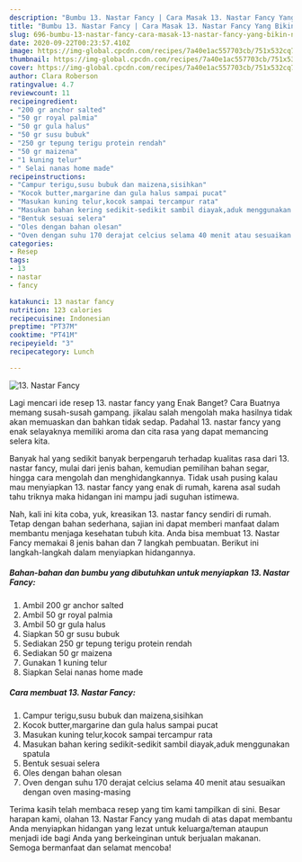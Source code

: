 ```yaml
---
description: "Bumbu 13. Nastar Fancy | Cara Masak 13. Nastar Fancy Yang Bikin Ngiler"
title: "Bumbu 13. Nastar Fancy | Cara Masak 13. Nastar Fancy Yang Bikin Ngiler"
slug: 696-bumbu-13-nastar-fancy-cara-masak-13-nastar-fancy-yang-bikin-ngiler
date: 2020-09-22T00:23:57.410Z
image: https://img-global.cpcdn.com/recipes/7a40e1ac557703cb/751x532cq70/13-nastar-fancy-foto-resep-utama.jpg
thumbnail: https://img-global.cpcdn.com/recipes/7a40e1ac557703cb/751x532cq70/13-nastar-fancy-foto-resep-utama.jpg
cover: https://img-global.cpcdn.com/recipes/7a40e1ac557703cb/751x532cq70/13-nastar-fancy-foto-resep-utama.jpg
author: Clara Roberson
ratingvalue: 4.7
reviewcount: 11
recipeingredient:
- "200 gr anchor salted"
- "50 gr royal palmia"
- "50 gr gula halus"
- "50 gr susu bubuk"
- "250 gr tepung terigu protein rendah"
- "50 gr maizena"
- "1 kuning telur"
- " Selai nanas home made"
recipeinstructions:
- "Campur terigu,susu bubuk dan maizena,sisihkan"
- "Kocok butter,margarine dan gula halus sampai pucat"
- "Masukan kuning telur,kocok sampai tercampur rata"
- "Masukan bahan kering sedikit-sedikit sambil diayak,aduk menggunakan spatula"
- "Bentuk sesuai selera"
- "Oles dengan bahan olesan"
- "Oven dengan suhu 170 derajat celcius selama 40 menit atau sesuaikan dengan oven masing-masing"
categories:
- Resep
tags:
- 13
- nastar
- fancy

katakunci: 13 nastar fancy 
nutrition: 123 calories
recipecuisine: Indonesian
preptime: "PT37M"
cooktime: "PT41M"
recipeyield: "3"
recipecategory: Lunch

---
```



![13. Nastar Fancy](https://img-global.cpcdn.com/recipes/7a40e1ac557703cb/751x532cq70/13-nastar-fancy-foto-resep-utama.jpg)

Lagi mencari ide resep 13. nastar fancy yang Enak Banget? Cara Buatnya memang susah-susah gampang. jikalau salah mengolah maka hasilnya tidak akan memuaskan dan bahkan tidak sedap. Padahal 13. nastar fancy yang enak selayaknya memiliki aroma dan cita rasa yang dapat memancing selera kita.

Banyak hal yang sedikit banyak berpengaruh terhadap kualitas rasa dari 13. nastar fancy, mulai dari jenis bahan, kemudian pemilihan bahan segar, hingga cara mengolah dan menghidangkannya. Tidak usah pusing kalau mau menyiapkan 13. nastar fancy yang enak di rumah, karena asal sudah tahu triknya maka hidangan ini mampu jadi suguhan istimewa.




Nah, kali ini kita coba, yuk, kreasikan 13. nastar fancy sendiri di rumah. Tetap dengan bahan sederhana, sajian ini dapat memberi manfaat dalam membantu menjaga kesehatan tubuh kita. Anda bisa membuat 13. Nastar Fancy memakai 8 jenis bahan dan 7 langkah pembuatan. Berikut ini langkah-langkah dalam menyiapkan hidangannya.

<!--inarticleads1-->

##### Bahan-bahan dan bumbu yang dibutuhkan untuk menyiapkan 13. Nastar Fancy:

1. Ambil 200 gr anchor salted
1. Ambil 50 gr royal palmia
1. Ambil 50 gr gula halus
1. Siapkan 50 gr susu bubuk
1. Sediakan 250 gr tepung terigu protein rendah
1. Sediakan 50 gr maizena
1. Gunakan 1 kuning telur
1. Siapkan  Selai nanas home made




<!--inarticleads2-->

##### Cara membuat 13. Nastar Fancy:

1. Campur terigu,susu bubuk dan maizena,sisihkan
1. Kocok butter,margarine dan gula halus sampai pucat
1. Masukan kuning telur,kocok sampai tercampur rata
1. Masukan bahan kering sedikit-sedikit sambil diayak,aduk menggunakan spatula
1. Bentuk sesuai selera
1. Oles dengan bahan olesan
1. Oven dengan suhu 170 derajat celcius selama 40 menit atau sesuaikan dengan oven masing-masing




Terima kasih telah membaca resep yang tim kami tampilkan di sini. Besar harapan kami, olahan 13. Nastar Fancy yang mudah di atas dapat membantu Anda menyiapkan hidangan yang lezat untuk keluarga/teman ataupun menjadi ide bagi Anda yang berkeinginan untuk berjualan makanan. Semoga bermanfaat dan selamat mencoba!
